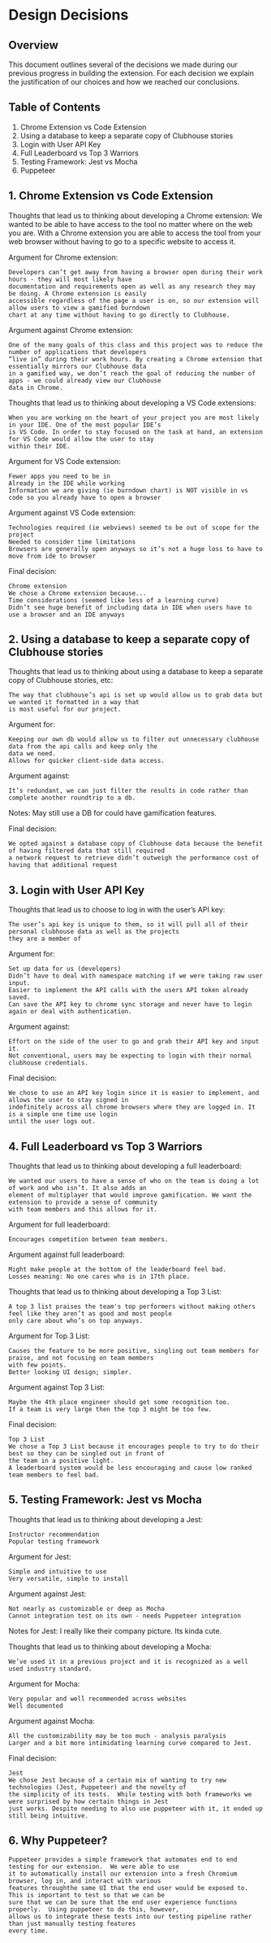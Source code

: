 # Design Decisions

## Overview
This document outlines several of the decisions we made during our previous progress in building the extension. For each decision we explain the justification of our choices and how we reached our conclusions. 

## Table of Contents

1.  Chrome Extension vs Code Extension
2.  Using a database to keep a separate copy of Clubhouse stories
3.  Login with User API Key
4.  Full Leaderboard vs Top 3 Warriors
5.  Testing Framework: Jest vs Mocha
6.  Puppeteer


## 1. Chrome Extension vs Code Extension

Thoughts that lead us to thinking about developing a Chrome extension:
    We wanted to be able to have access to the tool no matter where on the web you are. With a Chrome extension 
    you are able to access the tool from your web browser without having to go to a specific website to access it.

Argument for Chrome extension:

	Developers can’t get away from having a browser open during their work hours - they will most likely have 
    documentation and requirements open as well as any research they may be doing. A Chrome extension is easily 
    accessible regardless of the page a user is on, so our extension will allow users to view a gamified burndown 
    chart at any time without having to go directly to Clubhouse.
     

Argument against Chrome extension:

    One of the many goals of this class and this project was to reduce the number of applications that developers 
    “live in” during their work hours. By creating a Chrome extension that essentially mirrors our Clubhouse data 
    in a gamified way, we don’t reach the goal of reducing the number of apps - we could already view our Clubhouse 
    data in Chrome. 

Thoughts that lead us to thinking about developing a VS Code extensions:

    When you are working on the heart of your project you are most likely in your IDE. One of the most popular IDE’s 
    is VS Code. In order to stay focused on the task at hand, an extension for VS Code would allow the user to stay 
    within their IDE.

Argument for VS Code extension:

    Fewer apps you need to be in
    Already in the IDE while working
    Information we are giving (ie burndown chart) is NOT visible in vs code so you already have to open a browser

Argument against VS Code extension:

    Technologies required (ie webviews) seemed to be out of scope for the project
    Needed to consider time limitations
    Browsers are generally open anyways so it’s not a huge loss to have to move from ide to browser

Final decision:

    Chrome extension
    We chose a Chrome extension because...
    Time considerations (seemed like less of a learning curve)
    Didn’t see huge benefit of including data in IDE when users have to use a browser and an IDE anyways


## 2.  Using a database to keep a separate copy of Clubhouse stories

Thoughts that lead us to thinking about using a database to keep a separate copy of Clubhouse stories, etc:

    The way that clubhouse’s api is set up would allow us to grab data but we wanted it formatted in a way that 
    is most useful for our project.

Argument for:

    Keeping our own db would allow us to filter out unnecessary clubhouse data from the api calls and keep only the 
    data we need.
    Allows for quicker client-side data access.

Argument against:

    It’s redundant, we can just filter the results in code rather than complete another roundtrip to a db.


Notes: May still use a DB for could have gamification features.


Final decision:

    We opted against a database copy of Clubhouse data because the benefit of having filtered data that still required 
    a network request to retrieve didn’t outweigh the performance cost of having that additional request


## 3.  Login with User API Key
Thoughts that lead us to choose to log in with the user’s API key:

    The user’s api key is unique to them, so it will pull all of their personal clubhouse data as well as the projects 
    they are a member of 

Argument for:

    Set up data for us (developers)
    Didn’t have to deal with namespace matching if we were taking raw user input.
    Easier to implement the API calls with the users API token already saved.
    Can save the API key to chrome sync storage and never have to login again or deal with authentication.

Argument against:

    Effort on the side of the user to go and grab their API key and input it.
    Not conventional, users may be expecting to login with their normal clubhouse credentials.

Final decision: 

	We chose to use an API key login since it is easier to implement, and allows the user to stay signed in 
    indefinitely across all chrome browsers where they are logged in. It is a simple one time use login 
    until the user logs out.


## 4.  Full Leaderboard vs Top 3 Warriors

Thoughts that lead us to thinking about developing a full leaderboard:

    We wanted our users to have a sense of who on the team is doing a lot of work and who isn’t. It also adds an 
    element of multiplayer that would improve gamification. We want the extension to provide a sense of community 
    with team members and this allows for it.

Argument for full leaderboard:

    Encourages competition between team members.

Argument against full leaderboard:

    Might make people at the bottom of the leaderboard feel bad.
	Losses meaning: No one cares who is in 17th place.

Thoughts that lead us to thinking about developing a Top 3 List:

    A top 3 list praises the team's top performers without making others feel like they aren’t as good and most people
    only care about who’s on top anyways.

Argument for Top 3 List:

    Causes the feature to be more positive, singling out team members for praise, and not focusing on team members 
    with few points. 
    Better looking UI design; simpler.

Argument against Top 3 List:

    Maybe the 4th place engineer should get some recognition too.
    If a team is very large then the top 3 might be too few.

Final decision:

    Top 3 List
    We chose a Top 3 List because it encourages people to try to do their best so they can be singled out in front of 
    the team in a positive light. 
    A leaderboard system would be less encouraging and cause low ranked team members to feel bad.


## 5.  Testing Framework: Jest vs Mocha

Thoughts that lead us to thinking about developing a Jest: 

    Instructor recommendation
    Popular testing framework

Argument for Jest:

    Simple and intuitive to use
    Very versatile, simple to install

Argument against Jest:

    Not nearly as customizable or deep as Mocha
    Cannot integration test on its own - needs Puppeteer integration

Notes for Jest: I really like their company picture. Its kinda cute.

Thoughts that lead us to thinking about developing a Mocha:

    We’ve used it in a previous project and it is recognized as a well used industry standard.

Argument for Mocha:

    Very popular and well recommended across websites 
    Well documented

Argument against Mocha:

    All the customizability may be too much - analysis paralysis
    Larger and a bit more intimidating learning curve compared to Jest.

Final decision:

    Jest
    We chose Jest because of a certain mix of wanting to try new technologies (Jest, Puppeteer) and the novelty of 
    the simplicity of its tests.  While testing with both frameworks we were surprised by how certain things in Jest 
    just works. Despite needing to also use puppeteer with it, it ended up still being intuitive.

## 6. Why Puppeteer?

    Puppeteer provides a simple framework that automates end to end testing for our extension.  We were able to use 
    it to automatically install our extension into a fresh Chromium browser, log in, and interact with various 
    features throughthe same UI that the end user would be exposed to.  This is important to test so that we can be 
    sure that we can be sure that the end user experience functions properly.  Using puppeteer to do this, however,
    allows us to integrate these tests into our testing pipeline rather than just manually testing features 
    every time. 
